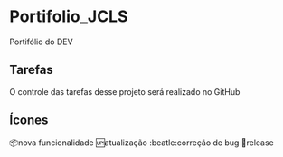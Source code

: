 # Portifolio_JCLS
Portifólio do DEV

## Tarefas 
O controle das tarefas desse projeto será realizado no GitHub

## Ícones
:package:nova funcionalidade
:up:atualização
:beatle:correção de bug
:checkered_flag:release
